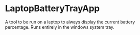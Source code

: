 # LaptopBatteryTrayApp
A tool to be run on a laptop to always display the current battery percentage. Runs entirely in the windows system tray.
